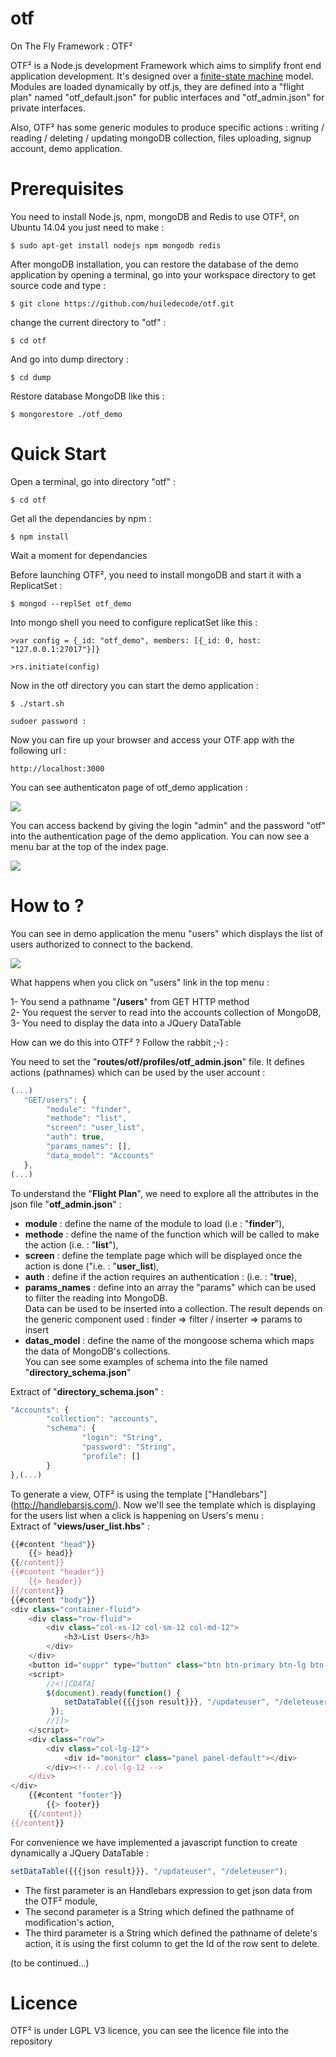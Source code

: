 # otf
On The Fly Framework : OTF²

OTF² is a Node.js development Framework which aims to simplify front end application development.  It's designed over a [finite-state machine](http://en.wikipedia.org/wiki/Finite-state_machine) model.
Modules are loaded dynamically by otf.js, they are defined into a "flight plan" named "otf_default.json" for public interfaces and "otf_admin.json" for private interfaces.

Also, OTF² has some generic modules to produce specific actions : writing / reading / deleting / updating  mongoDB collection, files uploading, signup account, demo application.

# Prerequisites

You need to install Node.js, npm, mongoDB and Redis to use OTF², on Ubuntu 14.04 you just need to make :

<pre><code>$ sudo apt-get install nodejs npm mongodb redis</code></pre>

After mongoDB installation, you can restore the database of the demo application by opening a terminal, go into your workspace directory to get source code and type :

<pre><code>$ git clone https://github.com/huiledecode/otf.git</code></pre>

change the current directory to "otf" :

<pre><code>$ cd otf</code></pre>

And go into dump directory :

<pre><code>$ cd dump</code></pre>

Restore database MongoDB like this :

<pre><code>$ mongorestore ./otf_demo</code></pre>

# Quick Start

Open a terminal, go into directory "otf" :

<pre><code>$ cd otf</code></pre>

Get all the dependancies by npm :

<pre><code>$ npm install</code></pre>

Wait a moment for dependancies

Before launching OTF², you need to install mongoDB and start it with a ReplicatSet :
<pre><code>$ mongod --replSet otf_demo</code></pre>

Into mongo shell you need to configure replicatSet like this :
<pre><code>>var config = {_id: "otf_demo", members: [{_id: 0, host: "127.0.0.1:27017"}]}</code></pre>
<pre><code>>rs.initiate(config)</code></pre>

Now in the otf directory you can start the demo application :
<pre><code>$ ./start.sh</code></pre>
<pre><code>sudoer password : </code></pre>

Now you can fire up your browser and access your OTF app with the following url : 
<pre><code>http://localhost:3000</code></pre>

You can see authenticaton page of otf_demo application :

<img src="http://www.huile-de-code.fr/otf/img/capture_2015-02-2_login_OTF.png" />

You can access backend by giving the login "admin" and the password "otf" into the authentication page of the demo application. You can now see a menu bar at the top of the index page.

<img src="http://www.huile-de-code.fr/otf/img/capture_2015-02-22_index_OTF.png" />

# How to ?

You can see in demo application the menu "users" which displays the list of users authorized to connect to the backend. 

<img src="http://www.huile-de-code.fr/otf/img/capture_2015-02-23_users_OTF.png" />

What happens when you click on "users" link in the top menu :

1- You send a pathname "<b>/users</b>" from GET HTTP method<br/>
2- You request the server to read into the accounts collection of MongoDB,<br/>
3- You need to display the data into a JQuery DataTable<br/>

How can we do this into OTF² ?
Follow the rabbit ;-) :

You need to set the "<b>routes/otf/profiles/otf_admin.json</b>" file. It defines actions (pathnames) which can be used by the user account :
```js
(...)
   "GET/users": {
        "module": "finder",
        "methode": "list",
        "screen": "user_list",
        "auth": true,
        "params_names": [],
        "data_model": "Accounts"
   },
(...)
```        

To understand the "<b>Flight Plan</b>", we need to explore all the attributes in the json file "<b>otf_admin.json</b>" :
<ul>
    <li> <b>module</b> : define the name of the module to load (i.e : "<b>finder</b>"),</li>
    <li> <b>methode</b> : define the name of the function which will be called to make the action (i.e. : "<b>list</b>"),</li>
    <li> <b>screen</b> : define the template page which will be displayed once the action is done ("i.e. : "<b>user_list</b>),</li>
    <li> <b>auth</b> : define if the action requires an authentication : (i.e. : "<b>true</b>),</li>
    <li> <b>params_names</b> : define into an array the "params" which can be used to filter the reading into MongoDB. <br>Data can be used to be inserted into a collection. The result depends on the generic component used : finder => filter / inserter => params to insert</li>
    <li> <b>datas_model</b> : define the name of the mongoose schema which maps the data of MongoDB's collections.<br> You can see some examples of schema into the file named "<b>directory_schema.json</b>"   
</ul>

Extract of "<b>directory_schema.json</b>" :
```js
"Accounts": {
        "collection": "accounts",
        "schema": {
                "login": "String",
                "password": "String",
                "profile": []
        }
},(...)
```

To generate a view, OTF² is using the template ["Handlebars"] (http://handlebarsjs.com/). Now we'll see the template which is displaying for the users list
when a click is happening on Users's menu :<br/>
Extract of "**views/user_list.hbs**" :
```js
{{#content "head"}}
    {{> head}}
{{/content}}
{{#content "header"}}
    {{> header}}
{{/content}}
{{#content "body"}}
<div class="container-fluid">
    <div class="row-fluid">
        <div class="col-xs-12 col-sm-12 col-md-12">
            <h3>List Users</h3>
        </div>
    </div>
    <button id="suppr" type="button" class="btn btn-primary btn-lg btn-block">Delete Row</button>
    <script>
        //<![CDATA[
        $(document).ready(function() {
            setDataTable({{{json result}}}, "/updateuser", "/deleteuser");
         });
        //]]>
    </script>
    <div class="row">
        <div class="col-lg-12">
            <div id="monitor" class="panel panel-default"></div>
        </div><!-- /.col-lg-12 -->
    </div>
</div>
    {{#content "footer"}}
        {{> footer}}
    {{/content}}
{{/content}}
```
For convenience we have implemented a javascript function to create dynamically a JQuery DataTable :

```js
setDataTable({{{json result}}}, "/updateuser", "/deleteuser");
```
* The first parameter is an Handlebars expression to get json data from the OTF² module,
* The second parameter is a String which defined the pathname of modification's action,
* The third parameter is a String which defined the pathname of delete's action, it is using the first column to get the Id of the row sent to delete.
 

(to be continued...)

# Licence

OTF² is under LGPL V3 licence, you can see the licence file into the repository
